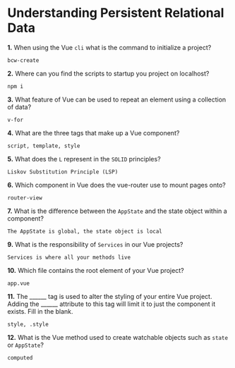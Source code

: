 # Understanding Persistent Relational Data

**1.** When using the Vue `cli` what is the command to initialize a project?
<!-- enter you answer in the space below -->
```
bcw-create
```
**2.** Where can you find the scripts to startup you project on localhost?
<!-- enter you answer in the space below -->
```
npm i 
```
**3.** What feature of Vue can be used to repeat an element using a collection of data?
<!-- enter you answer in the space below -->
```
v-for
```
**4.** What are the three tags that make up a Vue component?
<!-- enter you answer in the space below -->
```
script, template, style
```
**5.** What does the `L` represent in the `SOLID` principles?
<!-- enter you answer in the space below -->
```
Liskov Substitution Principle (LSP)
```
**6.** Which component in Vue does the vue-router use to mount pages onto?
<!-- enter you answer in the space below -->
```
router-view
```
**7.** What is the difference between the `AppState` and the state object within a component?
<!-- enter you answer in the space below -->
```
The AppState is global, the state object is local
```
**9.** What is the responsibility of `Services` in our Vue projects?
<!-- enter you answer in the space below -->
```
Services is where all your methods live
```
**10.** Which file contains the root element of your Vue project?
<!-- enter you answer in the space below -->
```
app.vue
```
**11.** The ______ tag is used to alter the styling of your entire Vue project.  Adding the ______ attribute to this tag will limit it to just the component it exists.  Fill in the blank.
<!-- enter you answer in the space below -->
```
style, .style
```
**12.** What is the Vue method used to create watchable objects such as `state` or `AppState`?
<!-- enter you answer in the space below -->
```
computed
```